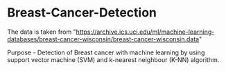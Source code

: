 # Breast-Cancer-Detection
The data is taken from "https://archive.ics.uci.edu/ml/machine-learning-databases/breast-cancer-wisconsin/breast-cancer-wisconsin.data"

Purpose - Detection of Breast cancer with machine learning by using support vector machine (SVM) and k-nearest neighbour (K-NN) algorithm.
